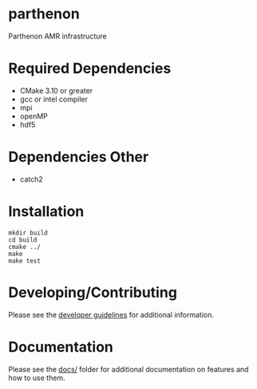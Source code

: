 # parthenon

Parthenon AMR infrastructure 

# Required Dependencies

* CMake 3.10 or greater
* gcc or intel compiler
* mpi 
* openMP
* hdf5

# Dependencies Other

* catch2 

# Installation

    mkdir build
    cd build
    cmake ../
    make
    make test

# Developing/Contributing

Please see the [developer guidelines](CONTRIBUTING.md) for additional information.

# Documentation

Please see the [docs/](docs/README.md) folder for additional documentation on features and
how to use them.
